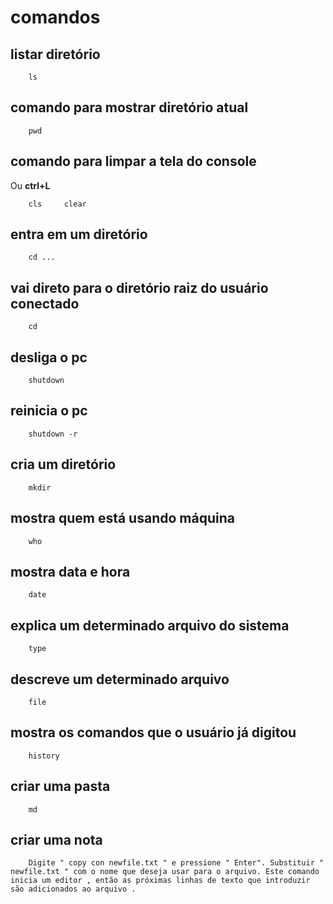 # comandos

## listar diretório

        ls

## comando para mostrar diretório atual

        pwd

## comando para limpar a tela do console
Ou **ctrl+L**

        cls     clear
        
## entra em um diretório    

        cd ...
        
## vai direto para o diretório raiz do usuário conectado

        cd
        
## desliga o pc

        shutdown
        
## reinicia o pc
        
        shutdown -r
        
## cria um diretório

        mkdir
        
## mostra quem está usando máquina         
 
        who
        
## mostra data e hora

        date
        
## explica um determinado arquivo do sistema 

        type
        
## descreve um determinado arquivo

        file
        
## mostra os comandos que o usuário já digitou


        history
        
## criar uma pasta

        md
        
## criar uma nota

        Digite " copy con newfile.txt " e pressione " Enter". Substituir " newfile.txt " com o nome que deseja usar para o arquivo. Este comando inicia um editor , então as próximas linhas de texto que introduzir são adicionados ao arquivo . 
        
        
